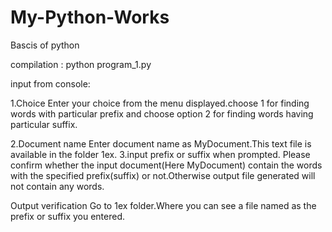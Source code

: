 My-Python-Works
===============

Bascis of python

compilation :
python program_1.py

input from console:

1.Choice
Enter your choice from the menu displayed.choose 1 for finding words with particular prefix and choose
option 2 for finding words having particular suffix.

2.Document name
Enter document name as MyDocument.This text file is available in the folder 1ex.
3.input prefix or suffix when prompted.
Please confirm whether the input document(Here MyDocument) contain the words with the specified prefix(suffix) or not.Otherwise output file generated will not contain any words.

Output verification
Go to 1ex folder.Where you can see a file named as the prefix or suffix you entered. 
